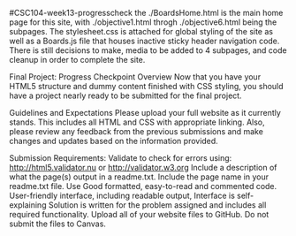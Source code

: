 #CSC104-week13-progresscheck
the ./BoardsHome.html is the main home page for this site, with ./objective1.html throgh ./objective6.html being the subpages. The stylesheet.css is attached for global styling of the site as well as a Boards.js file that houses inactive sticky header navigation code. There is still decisions to make, media to be added to 4 subpages, and code cleanup in order to complete the site.

Final Project: Progress Checkpoint Overview Now that you have your HTML5 structure and dummy content finished with CSS styling, you should have a project nearly ready to be submitted for the final project.

Guidelines and Expectations Please upload your full website as it currently stands. This includes all HTML and CSS with appropriate linking. Also, please review any feedback from the previous submissions and make changes and updates based on the information provided.

Submission Requirements: Validate to check for errors using: http://html5.validator.nu or http://validator.w3.org Include a description of what the page(s) output in a readme.txt. Include the page name in your readme.txt file. Use Good formatted, easy-to-read and commented code. User-friendly interface, including readable output, Interface is self-explaining Solution is written for the problem assigned and includes all required functionality. Upload all of your website files to GitHub. Do not submit the files to Canvas.
